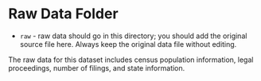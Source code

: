 # Raw Data Folder

- `raw` - raw data should go in this directory; you should add the original source file here. Always keep the original data file without editing.

The raw data for this dataset includes census population information, legal proceedings, number of filings, and state information.
